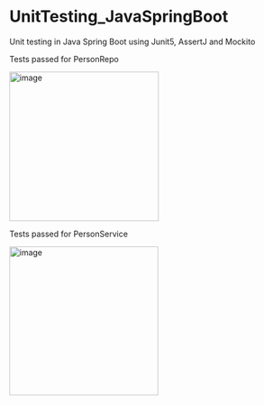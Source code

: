 # UnitTesting_JavaSpringBoot

Unit testing in Java Spring Boot using Junit5, AssertJ and Mockito

Tests passed for PersonRepo

<img width="265" alt="image" src="https://user-images.githubusercontent.com/96373227/164219833-576e1f5c-ea28-4c7c-aea9-bbfb003c57c9.png">

Tests passed for PersonService

<img width="264" alt="image" src="https://user-images.githubusercontent.com/96373227/164220010-2f9dc38a-8933-4974-9db6-0bd87a01c6b0.png">
